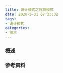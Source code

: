 ```yaml
---
title: 设计模式之外观模式
date: 2020-5-31 07:33:32
tags:
- 设计模式
categories:
- 技术
---
```


### 概述



<!-- more -->



### 参考资料


